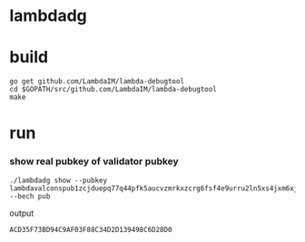 # lambdadg

# build 
```
go get github.com/LambdaIM/lambda-debugtool
cd $GOPATH/src/github.com/LambdaIM/lambda-debugtool
make
```

# run

### show real pubkey of validator pubkey
```
./lambdadg show --pubkey lambdavalconspub1zcjduepq77q44pfk5aucvzmrkxzcrg6fsf4e9urru2ln5xs4jxm6xj494rgqj5dd9j --bech pub
```
output 
```
ACD35F73BD94C9AF03F88C34D2D139498C6D28D0
```

